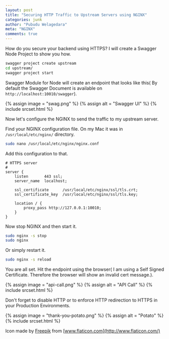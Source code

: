 ```yaml
---
layout: post
title: "Securing HTTP Traffic to Upstream Servers using NGINX"
categories: junk
author: "Pubudu Welagedara"
meta: "NGINX"
comments: true
---
```


How do you secure your backend using HTTPS? I will create a Swagger Node Project to show you how.

```bash
swagger project create upstream
cd upstream/
swagger project start
```
Swagger Module for Node will create an endpoint that looks like this( By default the Swagger Document is available on `http://localhost:10010/swagger`).

{% assign image = "swag.png" %}
{% assign alt = "Swagger UI" %}
{% include srcset.html %}

Now let's configure the NGINX to send the traffic to my upstream server.

Find your NGINX configuration file. On my Mac it was in `/usr/local/etc/nginx/` directory.

```bash
sudo nano /usr/local/etc/nginx/nginx.conf
```

Add this configuration to that.
```
# HTTPS server
#
server {
    listen       443 ssl;
    server_name  localhost;

    ssl_certificate      /usr/local/etc/nginx/ssl/tls.crt;
    ssl_certificate_key  /usr/local/etc/nginx/ssl/tls.key;

    location / {
        proxy_pass http://127.0.0.1:10010;
    }
}
```

Now stop NGINX and then start it.

```bash
sudo nginx -s stop
sudo nginx
```

Or simply restart it.
```bash
sudo nginx -s reload
```

You are all set. Hit the endpoint using the browser( I am using a Self Signed Certificate. Therefore the browser will show an invalid cert message.). 

{% assign image = "api-call.png" %}
{% assign alt = "API Call" %}
{% include srcset.html %}

Don't forget to disable HTTP or to enforce HTTP redirection to HTTPS in your Production Environments.

{% assign image = "thank-you-potato.png" %}
{% assign alt = "Potato" %}
{% include srcset.html %}

Icon made by [Freepik](http://www.freepik.com/) from [www.flaticon.com](http://www.flaticon.com/)






